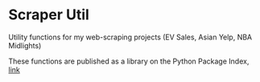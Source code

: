 # Scraper Util

Utility functions for my web-scraping projects (EV Sales, Asian Yelp, NBA Midlights)

These functions are published as a library on the Python Package Index, [link](https://pypi.org/project/scraper-util-avliu/)
